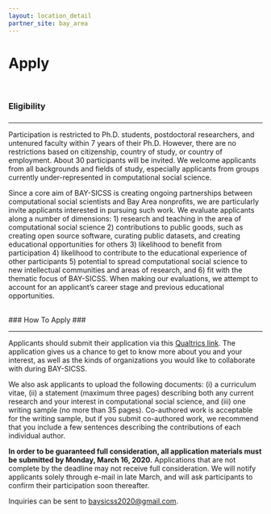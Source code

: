 ```yaml
---
layout: location_detail
partner_site: bay_area
---
```


<h1 class="display-4">Apply</h1>
<br />

### Eligibility
### <a name="eligibility"></a>

---

Participation is restricted to Ph.D. students, postdoctoral researchers, and untenured faculty within 7 years of their Ph.D. However, there are no restrictions based on citizenship, country of study, or country of employment.  About 30 participants will be invited. We welcome applicants from all backgrounds and fields of study, especially applicants from groups currently under-represented in computational social science. 

Since a core aim of BAY-SICSS is creating ongoing partnerships between computational social scientists and Bay Area nonprofits, we are particularly invite applicants interested in pursuing such work. We evaluate applicants along a number of dimensions: 1) research and teaching in the area of computational social science 2) contributions to public goods, such as creating open source software, curating public datasets, and creating educational opportunities for others 3) likelihood to benefit from participation 4) likelihood to contribute to the educational experience of other participants 5) potential to spread computational social science to new intellectual communities and areas of research, and 6) fit with the thematic focus of BAY-SICSS. When making our evaluations, we attempt to account for an applicant’s career stage and previous educational opportunities.

<br />
### How To Apply
### <a name="how_to_apply"></a>

---
Applicants should submit their application via this [Qualtrics link](https://stanforduniversity.qualtrics.com/jfe/form/SV_bIN3mvByFkf2fgF). The application gives us a chance to get to know more about you and your interest, as well as the kinds of organizations you would like to collaborate with during BAY-SICSS.

We also ask applicants to upload the following documents: (i) a curriculum vitae, (ii) a statement (maximum three pages) describing both any current research and your interest in computational social science, and (iii) one writing sample (no more than 35 pages). Co-authored work is acceptable for the writing sample, but if you submit co-authored work, we recommend that you include a few sentences describing the contributions of each individual author. 

**In order to be guaranteed full consideration, all application materials must be submitted by Monday, March 16, 2020.**  Applications that are not complete by the deadline may not receive full consideration. We will notify applicants solely through e-mail in late March, and will ask participants to confirm their participation soon thereafter.

Inquiries can be sent to [baysicss2020@gmail.com](mailto:baysicss2020@gmail.com).

